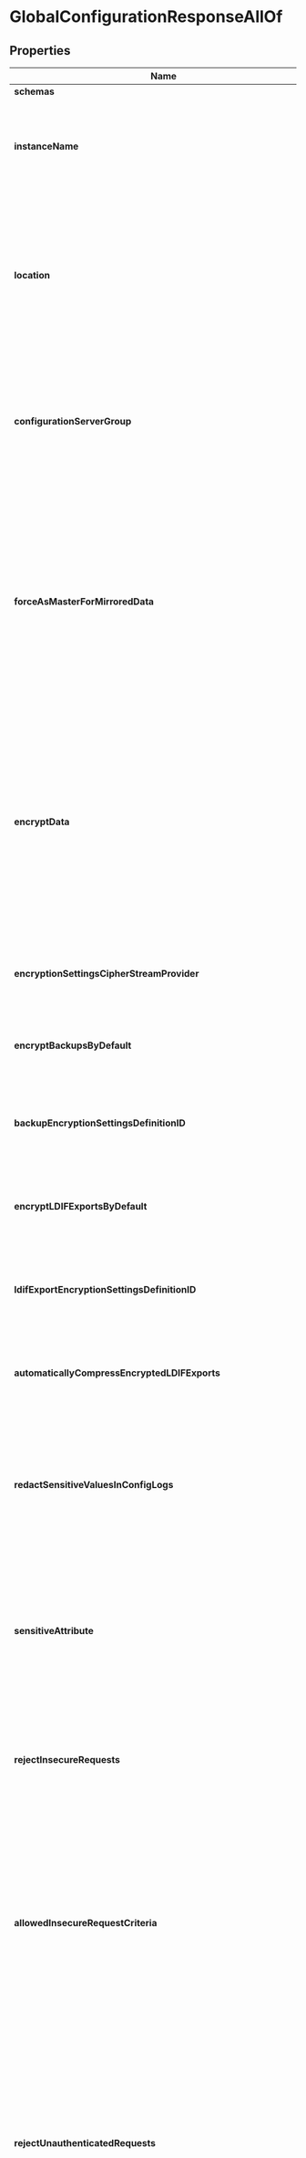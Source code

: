 

# GlobalConfigurationResponseAllOf


## Properties

| Name | Type | Description | Notes |
|------------ | ------------- | ------------- | -------------|
|**schemas** | **List&lt;EnumglobalConfigurationSchemaUrn&gt;** |  |  [optional] |
|**instanceName** | **String** | Specifies a name that may be used to uniquely identify this Directory Server instance among other instances in the environment. |  [optional] |
|**location** | **String** | Specifies the location for this Directory Server. Operations performed which involve communication with other servers may prefer servers in the same location to help ensure low-latency responses. |  [optional] |
|**configurationServerGroup** | **String** | When this property is set, changes made to this server using the console or dsconfig can be automatically applied to all servers in the specified server group. |  [optional] |
|**forceAsMasterForMirroredData** | **Boolean** | Indicates whether this server should be forced to assume the master role if no other suitable server is found to act as master or if multiple masters are detected. A master is only needed when changes are made to mirrored data, i.e. data specific to the topology itself and cluster-wide configuration data. |  [optional] |
|**encryptData** | **Boolean** | Indicates whether the Directory Server should encrypt the data that it stores in all components that support it. This may include certain types of backends (including local DB and large attribute backends), the LDAP changelog, and the replication server database. |  [optional] |
|**encryptionSettingsCipherStreamProvider** | **String** | Specifies the cipher stream provider that should be used to protect the contents of the encryption settings database. |  [optional] |
|**encryptBackupsByDefault** | **Boolean** | Indicates whether the server should encrypt backups by default. |  [optional] |
|**backupEncryptionSettingsDefinitionID** | **String** | The unique identifier for the encryption settings definition to use to generate the encryption key for encrypted backups by default. |  [optional] |
|**encryptLDIFExportsByDefault** | **Boolean** | Indicates whether the server should encrypt LDIF exports by default. |  [optional] |
|**ldifExportEncryptionSettingsDefinitionID** | **String** | The unique identifier for the encryption settings definition to use to generate the encryption key for encrypted LDIF exports by default. |  [optional] |
|**automaticallyCompressEncryptedLDIFExports** | **Boolean** | Indicates whether to automatically compress LDIF exports that are also encrypted. |  [optional] |
|**redactSensitiveValuesInConfigLogs** | **Boolean** | Indicates whether the values of sensitive configuration properties should be redacted when logging configuration changes, including in the configuration audit log, the error log, and the server.out log file. |  [optional] |
|**sensitiveAttribute** | **List&lt;String&gt;** | Provides the ability to indicate that some attributes should be considered sensitive and additional protection should be in place when interacting with those attributes. |  [optional] |
|**rejectInsecureRequests** | **Boolean** | Indicates whether the Directory Server should reject any LDAP request (other than StartTLS) received from a client that is not using an encrypted connection. |  [optional] |
|**allowedInsecureRequestCriteria** | **String** | A set of criteria that may be used to match LDAP requests that may be permitted over an insecure connection even if reject-insecure-requests is true. Note that some types of requests will always be permitted, including StartTLS and start administrative session requests. |  [optional] |
|**rejectUnauthenticatedRequests** | **Boolean** | Indicates whether the Directory Server should reject any LDAP request (other than bind or StartTLS requests) received from a client that has not yet been authenticated, whose last authentication attempt was unsuccessful, or whose last authentication attempt used anonymous authentication. |  [optional] |
|**allowedUnauthenticatedRequestCriteria** | **String** | A set of criteria that may be used to match LDAP requests that may be permitted over an unauthenticated connection even if reject-unauthenticated-requests is true. Note that some types of requests will always be permitted, including bind, StartTLS, and start administrative session requests. |  [optional] |
|**bindWithDNRequiresPassword** | **Boolean** | Indicates whether the Directory Server should reject any simple bind request that contains a DN but no password. |  [optional] |
|**disabledPrivilege** | **List&lt;EnumglobalConfigurationDisabledPrivilegeProp&gt;** |  |  [optional] |
|**defaultPasswordPolicy** | **String** | Specifies the name of the password policy that is in effect for users whose entries do not specify an alternate password policy (either via a real or virtual attribute). |  [optional] |
|**maximumUserDataPasswordPoliciesToCache** | **Integer** | Specifies the maximum number of password policies that are defined in the user data (that is, outside of the configuration) that the server should cache in memory for faster access. A value of zero indicates that the server should not cache any user data password policies. |  [optional] |
|**proxiedAuthorizationIdentityMapper** | **String** | Specifies the name of the identity mapper to map authorization ID values (using the \&quot;u:\&quot; form) provided in the proxied authorization control to the corresponding user entry. |  [optional] |
|**verifyEntryDigests** | **Boolean** | Indicates whether the digest should always be verified whenever an entry containing a digest is decoded. If this is \&quot;true\&quot;, then if a digest exists, it will always be verified. Otherwise, the digest will be written when encoding entries but ignored when decoding entries but may still be available for other verification processing. |  [optional] |
|**allowedInsecureTLSProtocol** | **List&lt;EnumglobalConfigurationAllowedInsecureTLSProtocolProp&gt;** |  |  [optional] |
|**allowInsecureLocalJMXConnections** | **Boolean** | Indicates that processes attaching to this server&#39;s local JVM are allowed to access internal data through JMX without the authentication requirements that remote JMX connections are subject to. Please review and understand the data that this option will expose (such as cn&#x3D;monitor) to client applications to ensure there are no security concerns. |  [optional] |
|**defaultInternalOperationClientConnectionPolicy** | **String** | Specifies the client connection policy that will be used by default for internal operations. |  [optional] |
|**sizeLimit** | **Integer** | Specifies the maximum number of entries that the Directory Server should return to clients by default when processing a search operation. |  [optional] |
|**unauthenticatedSizeLimit** | **Integer** | The size limit value that will apply for connections from unauthenticated clients. If this is not specified, then the value of the size-limit property will be applied for both authenticated and unauthenticated connections. |  [optional] |
|**timeLimit** | **String** | Specifies the maximum length of time that the Directory Server should be allowed to spend processing a search operation. |  [optional] |
|**unauthenticatedTimeLimit** | **String** | The time limit value that will apply for connections from unauthenticated clients. If this is not specified, then the value of the time-limit property will be applied for both authenticated and unauthenticated connections. |  [optional] |
|**idleTimeLimit** | **String** | Specifies the maximum length of time that a client connection may remain established since its last completed operation. |  [optional] |
|**unauthenticatedIdleTimeLimit** | **String** | The idle-time-limit limit value that will apply for connections from unauthenticated clients. If this is not specified, then the value of the idle-time-limit property will be applied for both authenticated and unauthenticated connections. |  [optional] |
|**lookthroughLimit** | **Integer** | Specifies the maximum number of entries that the Directory Server should \&quot;look through\&quot; in the course of processing a search request. |  [optional] |
|**unauthenticatedLookthroughLimit** | **Integer** | The lookthrough limit value that will apply for connections from unauthenticated clients. If this is not specified, then the value of the lookthrough-limit property will be applied for both authenticated and unauthenticated connections. |  [optional] |
|**ldapJoinSizeLimit** | **Integer** | Specifies the maximum number of entries that may be directly joined with any individual search result entry. |  [optional] |
|**maximumConcurrentConnections** | **Integer** | Specifies the maximum number of LDAP client connections which may be established to this Directory Server at the same time. |  [optional] |
|**maximumConcurrentConnectionsPerIPAddress** | **Integer** | Specifies the maximum number of LDAP client connections originating from the same IP address which may be established to this Directory Server at the same time. |  [optional] |
|**maximumConcurrentConnectionsPerBindDN** | **Integer** | Specifies the maximum number of LDAP client connections which may be established to this Directory Server at the same time and authenticated as the same user. |  [optional] |
|**maximumConcurrentUnindexedSearches** | **Integer** | Specifies the maximum number of unindexed searches that may be in progress in this backend at any given time. Any unindexed searches requested while the maximum number of unindexed searches are already being processed will be rejected. A value of zero indicates that no limit will be enforced. |  [optional] |
|**maximumAttributesPerAddRequest** | **Integer** | Specifies the maximum number of attributes that may be included in an add request. This property does not impose any limit on the number of values that an attribute may have. |  [optional] |
|**maximumModificationsPerModifyRequest** | **Integer** | Specifies the maximum number of modifications that may be included in a modify request. This property does not impose any limit on the number of attribute values that a modification may have. |  [optional] |
|**backgroundThreadForEachPersistentSearch** | **Boolean** | Indicates whether the server should use a separate background thread for each persistent search. |  [optional] |
|**allowAttributeNameExceptions** | **Boolean** | Indicates whether the Directory Server should allow underscores in attribute names and allow attribute names to begin with numeric digits (both of which are violations of the LDAP standards). |  [optional] |
|**invalidAttributeSyntaxBehavior** | **EnumglobalConfigurationInvalidAttributeSyntaxBehaviorProp** |  |  [optional] |
|**permitSyntaxViolationsForAttribute** | **List&lt;String&gt;** | Specifies a set of attribute types for which the server will permit values that do not conform to the associated attribute syntax. |  [optional] |
|**singleStructuralObjectclassBehavior** | **EnumglobalConfigurationSingleStructuralObjectclassBehaviorProp** |  |  [optional] |
|**attributesModifiableWithIgnoreNoUserModificationRequestControl** | **List&lt;EnumglobalConfigurationAttributesModifiableWithIgnoreNoUserModificationRequestControlProp&gt;** |  |  [optional] |
|**maximumServerOutLogFileSize** | **String** | The maximum allowed size that the server.out log file will be allowed to have. If a write would cause the file to exceed this size, then the current file will be rotated out of place and a new empty file will be created and the message written to it. |  [optional] |
|**maximumServerOutLogFileCount** | **Integer** | The maximum number of server.out log files (including the current active log file) that should be retained. When rotating the log file, if the total number of files exceeds this count, then the oldest file(s) will be removed so that the total number of log files is within this limit. |  [optional] |
|**startupErrorLoggerOutputLocation** | **EnumglobalConfigurationStartupErrorLoggerOutputLocationProp** |  |  [optional] |
|**exitOnJVMError** | **Boolean** | Indicates whether the Directory Server should be shut down if a severe error is raised (e.g., an out of memory error) which may prevent the JVM from continuing to run properly. |  [optional] |
|**serverErrorResultCode** | **Integer** | Specifies the numeric value of the result code when request processing fails due to an internal server error. |  [optional] |
|**resultCodeMap** | **String** | Specifies a result code map that should be used for clients that do not have a map associated with their client connection policy. If the associated client connection policy has a result code map, then that map will be used instead. If no map is associated either with the client connection policy or the global configuration, then an internal default will be used. |  [optional] |
|**returnBindErrorMessages** | **Boolean** | Indicates whether responses for failed bind operations should include a message string providing the reason for the authentication failure. |  [optional] |
|**notifyAbandonedOperations** | **Boolean** | Indicates whether the Directory Server should send a response to any operation that is interrupted via an abandon request. |  [optional] |
|**duplicateErrorLogLimit** | **Integer** | Specifies the maximum number of duplicate error log messages that should be logged in the time window specified by the duplicate-error-log-time-limit property. |  [optional] |
|**duplicateErrorLogTimeLimit** | **String** | Specifies the length of time that must expire before duplicate log messages above the duplicate-error-log-limit threshold are logged again to the error log. |  [optional] |
|**duplicateAlertLimit** | **Integer** | Specifies the maximum number of duplicate alert messages that should be sent via the administrative alert framework in the time window specified by the duplicate-alert-time-limit property. |  [optional] |
|**duplicateAlertTimeLimit** | **String** | Specifies the length of time that must expire before duplicate messages are sent via the administrative alert framework. |  [optional] |
|**writabilityMode** | **EnumglobalConfigurationWritabilityModeProp** |  |  [optional] |
|**useSharedDatabaseCacheAcrossAllLocalDBBackends** | **Boolean** | Indicates whether the server should use a common database cache that is shared across all local DB backends instead of maintaining a separate cache for each backend. |  [optional] |
|**sharedLocalDBBackendDatabaseCachePercent** | **Integer** | Specifies the percentage of the JVM memory to allocate to the database cache that is shared across all local DB backends. |  [optional] |
|**unrecoverableDatabaseErrorMode** | **EnumglobalConfigurationUnrecoverableDatabaseErrorModeProp** |  |  [optional] |
|**databaseOnVirtualizedOrNetworkStorage** | **Boolean** | This setting provides data integrity options when the Directory Server is installed with a database on a network storage device. A storage device may be accessed directly by a physical server, or indirectly through a virtual machine running on a hypervisor. Enabling this setting will apply changes to all Local DB Backends, the LDAP Changelog Backend, and the replication changelog database. |  [optional] |
|**autoNameWithEntryUUIDConnectionCriteria** | **String** | Connection criteria that may be used to identify clients whose add requests should use entryUUID as the naming attribute. |  [optional] |
|**autoNameWithEntryUUIDRequestCriteria** | **String** | Request criteria that may be used to identify add requests that should use entryUUID as the naming attribute. |  [optional] |
|**softDeletePolicy** | **String** | Specifies the soft delete policy that will be used by default for delete operations. Soft delete operations introduce the ability to control the server behavior of the delete operation. Instead of performing a permanent delete of an entry, deleted entries can be retained as soft deleted entries by their entryUUID values and are available for undelete at a later time. In addition to a soft delete policy enabling soft deletes, delete operations sent to the server must have the soft delete request control present with sufficient access privileges to access the soft delete request control. |  [optional] |
|**subtreeAccessibilityAlertTimeLimit** | **String** | Specifies the length of time that a subtree may remain hidden or read-only before an administrative alert is sent. |  [optional] |
|**warnForBackendsWithMultipleBaseDns** | **Boolean** | Indicates whether the server should issue a warning when enabling a backend that contains multiple base DNs. |  [optional] |
|**forcedGCPrimeDuration** | **String** | Specifies the minimum length of time required for backend or request processor initialization that will trigger the server to force an explicit garbage collection. A value of \&quot;0 seconds\&quot; indicates that the server should never invoke an explicit garbage collection regardless of the length of time required to initialize the server backends. |  [optional] |
|**replicationSetName** | **String** | The name of the replication set assigned to this Directory Server. Restricted domains are only replicated within instances using the same replication set name. |  [optional] |
|**startupMinReplicationBacklogCount** | **Integer** | The number of outstanding changes any replica can have before the Directory Server will start accepting connections. The Directory Server may never accept connections if this setting is too low. If you are unsure which value to use, you can use the number of expected updates within a five second interval. |  [optional] |
|**replicationBacklogCountAlertThreshold** | **Integer** | An alert is sent when the number of outstanding replication changes for the Directory Server has exceeded this threshold for longer than the replication backlog duration alert threshold. |  [optional] |
|**replicationBacklogDurationAlertThreshold** | **String** | An alert is sent when the number of outstanding replication changes for the Directory Server has exceeded the replication backlog count alert threshold for longer than this duration. |  [optional] |
|**replicationAssuranceSourceTimeoutSuspendDuration** | **String** | The amount of time a replication assurance source (i.e. a peer Directory Server) will be suspended from assurance requirements on this Directory Server if it experiences an assurance timeout. |  [optional] |
|**replicationAssuranceSourceBacklogFastStartThreshold** | **Integer** | The maximum number of replication backlog updates a replication assurance source (i.e. a peer Directory Server) can have and be immediately recognized as an available assurance source by this Directory Server. |  [optional] |
|**replicationHistoryLimit** | **Integer** | Specifies the size limit for historical information. |  [optional] |
|**allowInheritedReplicationOfSubordinateBackends** | **Boolean** | Allow replication to be inherited by subordinate/child backends. |  [optional] |
|**replicationPurgeObsoleteReplicas** | **Boolean** | Indicates whether state about obsolete replicas is automatically purged. |  [optional] |
|**smtpServer** | **List&lt;String&gt;** | Specifies the set of servers that will be used to send email messages. The order in which the servers are listed indicates the order in which the Directory Server will attempt to use them in the course of sending a message. The first attempt will always go to the server at the top of the list, and servers further down the list will only be used if none of the servers listed above it were able to successfully send the message. |  [optional] |
|**maxSMTPConnectionCount** | **Integer** | The maximum number of SMTP connections that will be maintained for delivering email messages. |  [optional] |
|**maxSMTPConnectionAge** | **String** | The maximum length of time that a connection to an SMTP server should be considered valid. |  [optional] |
|**smtpConnectionHealthCheckInterval** | **String** | The length of time between checks to ensure that available SMTP connections are still valid. |  [optional] |
|**allowedTask** | **List&lt;String&gt;** | Specifies the fully-qualified name of a Java class that may be invoked in the server. |  [optional] |
|**enableSubOperationTimer** | **Boolean** | Indicates whether the Directory Server should attempt to record information about the length of time required to process various phases of an operation. Enabling this feature may impact performance, but could make it easier to identify potential bottlenecks in operation processing. |  [optional] |
|**maximumShutdownTime** | **String** | Specifies the maximum amount of time the shutdown of Directory Server may take. |  [optional] |
|**networkAddressCacheTTL** | **String** | Specifies the length of time that the Directory Server should cache the IP addresses associated with the names of systems with which it interacts. |  [optional] |
|**networkAddressOutageCacheEnabled** | **Boolean** | Specifies whether the Directory Server should cache the last valid IP addresses associated with the names of systems with which it interacts with when the domain name service returns an unknown host exception. Java may return an unknown host exception when there is unexpected interruption in domain name service so this setting protects the Directory Server from temporary DNS server outages if previous results have been cached. |  [optional] |
|**trackedApplication** | **List&lt;String&gt;** | Specifies criteria for identifying specific applications that access the server to enable tracking throughput and latency of LDAP operations issued by an application. |  [optional] |
|**jmxValueBehavior** | **EnumglobalConfigurationJmxValueBehaviorProp** |  |  [optional] |
|**jmxUseLegacyMbeanNames** | **Boolean** | When set to true, the server will use its original, non-standard JMX MBean names for the monitoring MBeans. These include RDN keys of \&quot;Rdn1\&quot; and \&quot;Rdn2\&quot; instead of the recommended \&quot;type\&quot; and \&quot;name\&quot; keys. This should option should only be enabled for installations that have monitoring infrastructure that depends on the old keys. |  [optional] |



